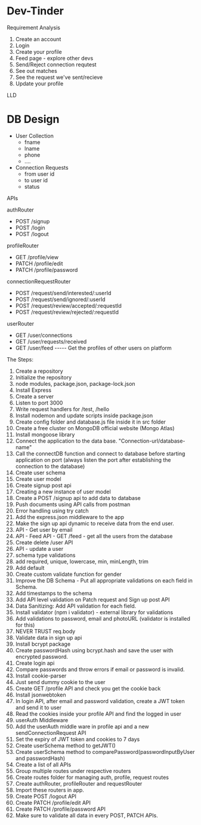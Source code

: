 # Dev-Tinder

Requirement Analysis

1. Create an account
2. Login
3. Create your profile
4. Feed page - explore other devs
5. Send/Reject connection requtest
6. See out matches
7. See the request we've sent/recieve
8. Update your profile

LLD

# DB Design

- User Collection
  - fname
  - lname
  - phone
  - ....
- Connection Requests
  - from user id
  - to user id
  - status

APIs

authRouter

- POST /signup
- POST /login
- POST /logout

profileRouter

- GET /profile/view
- PATCH /profile/edit
- PATCH /profile/password

connectionRequestRouter

- POST /request/send/interested/:userId
- POST /request/send/ignored/:userId
- POST /request/review/accepted/:requestId
- POST /request/review/rejected/:requestId

userRouter

- GET /user/connections
- GET /user/requests/received
- GET /user/feed ----- Get the profiles of other users on platform

The Steps:

1. Create a repository
2. Initialize the repository
3. node modules, package.json, package-lock.json
4. Install Express
5. Create a server
6. Listen to port 3000
7. Write request handlers for /test, /hello
8. Install nodemon and update scripts inside package.json
9. Create config folder and database.js file inside it in src folder
10. Create a free cluster on MongoDB official website (Mongo Atlas)
11. Install mongoose library
12. Connect the application to the data base. "Connection-url/database-name"
13. Call the connectDB function and connect to database before starting application on port (always listen the port after establishing the connection to the database)
14. Create user schema
15. Create user model
16. Create signup post api
17. Creating a new instance of user model
18. Create a POST /signup api to add data to database
19. Push documents using API calls from postman
20. Error handling using try catch
21. Add the express.json middleware to the app
22. Make the sign up api dynamic to receive data from the end user.
23. API - Get user by email
24. API - Feed API - GET /feed - get all the users from the database
25. Create delete /user API
26. API - update a user
27. schema type validations
28. add required, unique, lowercase, min, minLength, trim
29. Add default
30. Create custom validate function for gender
31. Improve the DB Schema - Put all appropriate validations on each field in Schema.
32. Add timestamps to the schema
33. Add API level validation on Patch request and Sign up post API
34. Data Sanitizing: Add API validation for each field.
35. Install validator (npm i validator) - external library for validations
36. Add validations to password, email and photoURL (validator is installed for this)
37. NEVER TRUST req.body
38. Validate data in sign up api
39. Install bcrypt package
40. Create passwordHash using bcrypt.hash and save the user with encrypted password.
41. Create login api
42. Compare passwords and throw errors if email or password is invalid.
43. Install cookie-parser
44. Just send dummy cookie to the user
45. Create GET /profile API and check you get the cookie back
46. Install jsonwebtoken
47. In login API, after email and password validation, create a JWT token and send it to user
48. Read the cookies inside your profile API and find the logged in user
49. userAuth Middleware
50. Add the userAuth middle ware in profile api and a new sendConnectionRequest API
51. Set the expiry of JWT token and cookies to 7 days
52. Create userSchema method to getJWT()
53. Create userSchema method to comparePassword(passwordInputByUser and passwordHash)
54. Create a list of all APIs
55. Group multiple routes under respective routers
56. Create routes folder for managing auth, profile, request routes
57. Create authRouter, profileRouter and requestRouter
58. Import these routers in app.
59. Create POST /logout API
60. Create PATCH /profile/edit API
61. Create PATCH /profile/password API
62. Make sure to validate all data in every POST, PATCH APIs.
